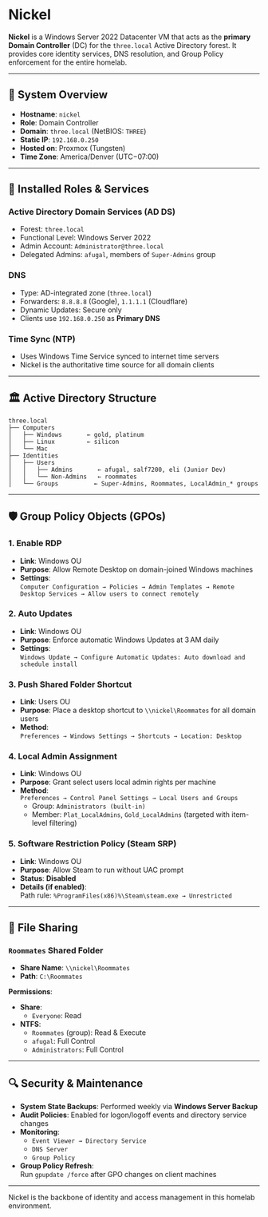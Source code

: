 # Nickel

**Nickel** is a Windows Server 2022 Datacenter VM that acts as the **primary Domain Controller** (DC) for the `three.local` Active Directory forest. It provides core identity services, DNS resolution, and Group Policy enforcement for the entire homelab.

---

## 🧩 System Overview

- **Hostname**: `nickel`
- **Role**: Domain Controller
- **Domain**: `three.local` (NetBIOS: `THREE`)
- **Static IP**: `192.168.0.250`
- **Hosted on**: Proxmox (Tungsten)
- **Time Zone**: America/Denver (UTC−07:00)

---

## 🔧 Installed Roles & Services

### Active Directory Domain Services (AD DS)
- Forest: `three.local`
- Functional Level: Windows Server 2022
- Admin Account: `Administrator@three.local`
- Delegated Admins: `afugal`, members of `Super-Admins` group

### DNS
- Type: AD-integrated zone (`three.local`)
- Forwarders: `8.8.8.8` (Google), `1.1.1.1` (Cloudflare)
- Dynamic Updates: Secure only
- Clients use `192.168.0.250` as **Primary DNS**

### Time Sync (NTP)
- Uses Windows Time Service synced to internet time servers
- Nickel is the authoritative time source for all domain clients

---

## 🏛️ Active Directory Structure

```plaintext
three.local
├── Computers
│   ├── Windows       ← gold, platinum
│   ├── Linux         ← silicon
│   └── Mac
├── Identities
│   ├── Users
│   │   ├── Admins       ← afugal, salf7200, eli (Junior Dev)
│   │   └── Non-Admins   ← roommates
│   └── Groups          ← Super-Admins, Roommates, LocalAdmin_* groups
```

---

## 🛡️ Group Policy Objects (GPOs)

### 1. **Enable RDP**
- **Link**: Windows OU
- **Purpose**: Allow Remote Desktop on domain-joined Windows machines
- **Settings**:  
  `Computer Configuration → Policies → Admin Templates → Remote Desktop Services → Allow users to connect remotely`

### 2. **Auto Updates**
- **Link**: Windows OU
- **Purpose**: Enforce automatic Windows Updates at 3 AM daily  
- **Settings**:  
  `Windows Update → Configure Automatic Updates: Auto download and schedule install`

### 3. **Push Shared Folder Shortcut**
- **Link**: Users OU
- **Purpose**: Place a desktop shortcut to `\\nickel\Roommates` for all domain users  
- **Method**:  
  `Preferences → Windows Settings → Shortcuts → Location: Desktop`

### 4. **Local Admin Assignment**
- **Link**: Windows OU  
- **Purpose**: Grant select users local admin rights per machine  
- **Method**:  
  `Preferences → Control Panel Settings → Local Users and Groups`  
  - Group: `Administrators (built-in)`
  - Member: `Plat_LocalAdmins`, `Gold_LocalAdmins` (targeted with item-level filtering)

### 5. **Software Restriction Policy (Steam SRP)**
- **Link**: Windows OU  
- **Purpose**: Allow Steam to run without UAC prompt  
- **Status**: **Disabled**  
- **Details (if enabled)**:  
  Path rule: `%ProgramFiles(x86)%\Steam\steam.exe → Unrestricted`

---

## 📂 File Sharing

### `Roommates` Shared Folder
- **Share Name**: `\\nickel\Roommates`
- **Path**: `C:\Roommates`

**Permissions**:
- **Share**:
  - `Everyone`: Read
- **NTFS**:
  - `Roommates` (group): Read & Execute
  - `afugal`: Full Control
  - `Administrators`: Full Control

---

## 🔍 Security & Maintenance

- **System State Backups**: Performed weekly via **Windows Server Backup**
- **Audit Policies**: Enabled for logon/logoff events and directory service changes
- **Monitoring**:
  - `Event Viewer → Directory Service`
  - `DNS Server`
  - `Group Policy`
- **Group Policy Refresh**:  
  Run `gpupdate /force` after GPO changes on client machines

---

Nickel is the backbone of identity and access management in this homelab environment.
